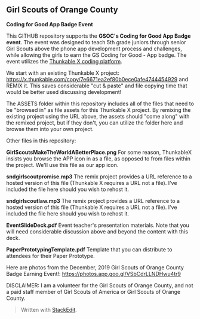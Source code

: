 ﻿
## Girl Scouts of Orange County
**Coding for Good App Badge Event**

This GITHUB repository supports the **GSOC's Coding for Good App Badge event**.  The event was designed to teach 5th grade juniors through senior Girl Scouts above the phone app development process and challenges, while allowing the girls to earn the GS Coding for Good - App badge.   The event utilizes the [Thunkable X coding platform](https://thunkable.com/).

We start with an existing Thunkable X project:
https://x.thunkable.com/copy/7e6671ea2ef80b0ece0afe4744454929
 and REMIX it.  This saves considerable "cut & paste" and file copying time that would be better used discussing development!

The ASSETS folder within this repository includes all of the files that need to be "browsed in" as file assets for this Thunkable X project.  By remixing the existing project using the URL above, the assets should "come along" with the remixed project, but if they don't, you can utilize the folder here and browse them into your own project.

Other files in this repository:

**GirlScoutsMakeTheWorldABetterPlace.png**   For some reason, ThunkableX insists you browse the APP icon in as a file, as opposed to from files within the project.  We'll use this file as our app icon.

**sndgirlscoutpromise.mp3** The remix project provides a URL reference to a hosted version of this file (Thunkable X requires a URL not a file).  I've included the file here should you wish to rehost it.

**sndgirlscoutlaw.mp3** The remix project provides a URL reference to a hosted version of this file (Thunkable X requires a URL not a file).  I've included the file here should you wish to rehost it.

**EventSlideDeck.pdf**  Event teacher's presentation materials.  Note that you will need considerable discussion above and beyond the content with this deck.

**PaperPrototypingTemplate.pdf** Template that you can distribute to attendees for their Paper Prototype.

Here are photos from the December, 2019 Girl Scouts of Orange County Badge Earning Event!: https://photos.app.goo.gl/VSbCdrLLNDHwu4tr9


DISCLAIMER: I am a volunteer for the Girl Scouts of Orange County, and not a paid staff member of Girl Scouts of America or Girl Scouts of Orange County.

> Written with [StackEdit](https://stackedit.io/).

